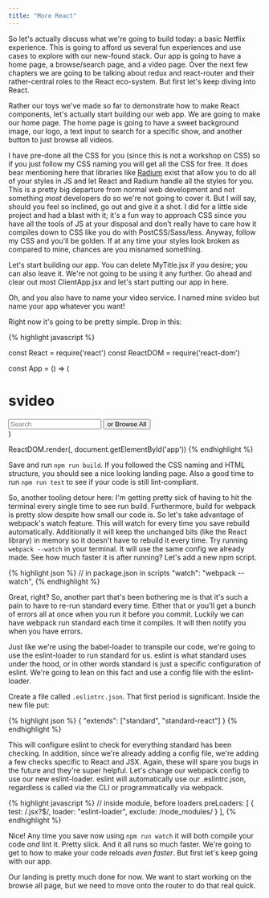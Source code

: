 ```yaml
---
title: "More React"
---
```


So let's actually discuss what we're going to build today: a basic Netflix experience. This is going to afford us several fun experiences and use cases to explore with our new-found stack. Our app is going to have a home page, a browse/search page, and a video page. Over the next few chapters we are going to be talking about redux and react-router and their rather-central roles to the React eco-system. But first let's keep diving into React.

Rather our toys we've made so far to demonstrate how to make React components, let's actually start building our web app. We are going to make our home page. The home page is going to have a sweet background image, our logo, a text input to search for a specific show, and another button to just browse all videos.

I have pre-done all the CSS for you (since this is not a workshop on CSS) so if you just follow my CSS naming you will get all the CSS for free. It does bear mentioning here that libraries like [Radium][radium] exist that allow you to do all of your styles in JS and let React and Radium handle all the styles for you. This is a pretty big departure from normal web development and not something _most_ developers do so we're not going to cover it. But I will say, should you feel so inclined, go out and give it a shot. I did for a little side project and had a blast with it; it's a fun way to approach CSS since you have all the tools of JS at your disposal and don't really have to care how it compiles down to CSS like you do with PostCSS/Sass/less. Anyway, follow my CSS and you'll be golden. If at any time your styles look broken as compared to mine, chances are you misnamed something.

Let's start building our app. You can delete MyTitle.jsx if you desire; you can also leave it. We're not going to be using it any further. Go ahead and clear out most ClientApp.jsx and let's start putting our app in here.

Oh, and you also have to name your video service. I named mine svideo but name your app whatever you want!

Right now it's going to be pretty simple. Drop in this:

{% highlight javascript %}

const React = require('react')
const ReactDOM = require('react-dom')

const App = () => (
  <div className='app-container'>
    <div className='home-info'>
      <h1 className='title'>svideo</h1>
      <input className='search' type='text' placeholder='Search' />
      <button className='browse-all'>or Browse All</button>
    </div>
  </div>
)

ReactDOM.render(<App />, document.getElementById('app'))
{% endhighlight %}

Save and run <code>npm run build</code>. If you followed the CSS naming and HTML structure, you should see a nice looking landing page. Also a good time to run <code>npm run test</code> to see if your code is still lint-compliant.

So, another tooling detour here: I'm getting pretty sick of having to hit the terminal every single time to see run build. Furthermore, build for webpack is pretty slow despite how small our code is. So let's take advantage of webpack's watch feature. This will watch for every time you save rebuild automatically. Additionally it will keep the unchanged bits (like the React library) in memory so it doesn't have to rebuild it every time. Try running <code>webpack --watch</code> in your terminal. It will use the same config we already made. See how much faster it is after running? Let's add a new npm script.

{% highlight json %}
// in package.json in scripts
"watch": "webpack --watch",
{% endhighlight %}

Great, right? So, another part that's been bothering me is that it's such a pain to have to re-run standard every time. Either that or you'll get a bunch of errors all at once when you run it before you commit. Luckily we can have webpack run standard each time it compiles. It will then notify you when you have errors.

Just like we're using the babel-loader to transpile our code, we're going to use the eslint-loader to run standard for us. eslint is what standard uses under the hood, or in other words standard is just a specific configuration of eslint. We're going to lean on this fact and use a config file with the eslint-loader.

Create a file called <code>.eslintrc.json</code>. That first period is significant. Inside the new file put:

{% highlight json %}
{
  "extends": ["standard", "standard-react"]
}
{% endhighlight %}

This will configure eslint to check for everything standard has been checking. In addition, since we're already adding a config file, we're adding a few checks specific to React and JSX. Again, these will spare you bugs in the future and they're super helpful. Let's change our webpack config to use our new eslint-loader. eslint will automatically use our .eslintrc.json, regardless is called via the CLI or programmatically via webpack.

{% highlight javascript %}
// inside module, before loaders
preLoaders: [
  {
    test: /\.jsx?$/,
    loader: "eslint-loader",
    exclude: /node_modules/
  }
],
{% endhighlight %}

Nice! Any time you save now using <code>npm run watch</code> it will both compile your code _and_ lint it. Pretty slick. And it all runs so much faster. We're going to get to how to make your code reloads _even faster_. But first let's keep going with our app.

Our landing is pretty much done for now. We want to start working on the browse all page, but we need to move onto the router to do that real quick.

[radium]: http://stack.formidable.com/radium/